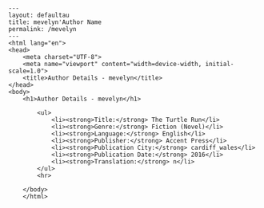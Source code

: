 
    ---
    layout: defaultau
    title: mevelyn'Author Name 
    permalink: /mevelyn
    ---
    <html lang="en">
    <head>
        <meta charset="UTF-8">
        <meta name="viewport" content="width=device-width, initial-scale=1.0">
        <title>Author Details - mevelyn</title>
    </head>
    <body>
        <h1>Author Details - mevelyn</h1>
        
            <ul>
                <li><strong>Title:</strong> The Turtle Run</li>
                <li><strong>Genre:</strong> Fiction (Novel)</li>
                <li><strong>Language:</strong> English</li>
                <li><strong>Publisher:</strong> Accent Press</li>
                <li><strong>Publication City:</strong> cardiff_wales</li>
                <li><strong>Publication Date:</strong> 2016</li>
                <li><strong>Translation:</strong> n</li>
            </ul>
            <hr>
            
        </body>
        </html>
        